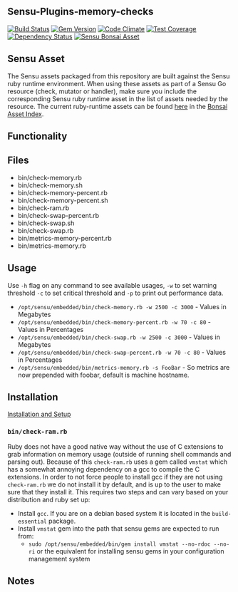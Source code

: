 ## Sensu-Plugins-memory-checks

[![Build Status](https://travis-ci.org/sensu-plugins/sensu-plugins-memory-checks.svg?branch=master)](https://travis-ci.org/sensu-plugins/sensu-plugins-memory-checks)
[![Gem Version](https://badge.fury.io/rb/sensu-plugins-memory-checks.svg)](http://badge.fury.io/rb/sensu-plugins-memory-checks)
[![Code Climate](https://codeclimate.com/github/sensu-plugins/sensu-plugins-memory-checks/badges/gpa.svg)](https://codeclimate.com/github/sensu-plugins/sensu-plugins-memory-checks)
[![Test Coverage](https://codeclimate.com/github/sensu-plugins/sensu-plugins-memory-checks/badges/coverage.svg)](https://codeclimate.com/github/sensu-plugins/sensu-plugins-memory-checks)
[![Dependency Status](https://gemnasium.com/sensu-plugins/sensu-plugins-memory-checks.svg)](https://gemnasium.com/sensu-plugins/sensu-plugins-memory-checks)
[![Sensu Bonsai Asset](https://img.shields.io/badge/Bonsai-Download%20Me-brightgreen.svg?colorB=89C967&logo=sensu)](https://bonsai.sensu.io/assets/sensu-plugins/sensu-plugins-memory-checks)

## Sensu Asset  
  The Sensu assets packaged from this repository are built against the Sensu ruby runtime environment. When using these assets as part of a Sensu Go resource (check, mutator or handler), make sure you include the corresponding Sensu ruby runtime asset in the list of assets needed by the resource.  The current ruby-runtime assets can be found [here](https://bonsai.sensu.io/assets/sensu/sensu-ruby-runtime) in the [Bonsai Asset Index](bonsai.sensu.io).

## Functionality

## Files
 * bin/check-memory.rb
 * bin/check-memory.sh
 * bin/check-memory-percent.rb
 * bin/check-memory-percent.sh
 * bin/check-ram.rb
 * bin/check-swap-percent.rb
 * bin/check-swap.sh
 * bin/check-swap.rb
 * bin/metrics-memory-percent.rb
 * bin/metrics-memory.rb

## Usage
Use `-h` flag on any command to see available usages, `-w` to set warning threshold `-c` to set critical threshold and `-p` to print out performance data. 
 * `/opt/sensu/embedded/bin/check-memory.rb -w 2500 -c 3000`  - Values in Megabytes
 * `/opt/sensu/embedded/bin/check-memory-percent.rb -w 70 -c 80` - Values in Percentages
 * `/opt/sensu/embedded/bin/check-swap.rb -w 2500 -c 3000` - Values in Megabytes
 * `/opt/sensu/embedded/bin/check-swap-percent.rb -w 70 -c 80` - Values in Percentages
 * `/opt/sensu/embedded/bin/metrics-memory.rb -s FooBar` - So metrics are now prepended with foobar, default is machine hostname. 

## Installation

[Installation and Setup](http://sensu-plugins.io/docs/installation_instructions.html)

### `bin/check-ram.rb`

Ruby does not have a good native way without the use of C extensions to grab information on memory usage (outside of running shell commands and parsing out). Because of this `check-ram.rb` uses a gem called `vmstat` which has a somewhat annoying dependency on a gcc to compile the C extensions. In order to not force people to install gcc if they are not using `check-ram.rb` we do not install it by default, and is up to the user to make sure that they install it. This requires two steps and can vary based on your distribution and ruby set up:
  * Install `gcc`. If you are on a debian based system it is located in the `build-essential` package.
  * Install `vmstat` gem into the path that sensu gems are expected to run from:
    * `sudo /opt/sensu/embedded/bin/gem install vmstat --no-rdoc --no-ri` or the equivalent for installing sensu gems in your configuration management system

## Notes
